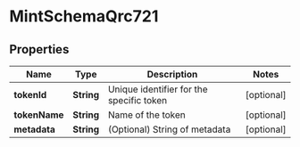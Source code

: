 

# MintSchemaQrc721


## Properties

Name | Type | Description | Notes
------------ | ------------- | ------------- | -------------
**tokenId** | **String** | Unique identifier for the specific token |  [optional]
**tokenName** | **String** | Name of the token |  [optional]
**metadata** | **String** | (Optional) String of metadata |  [optional]



